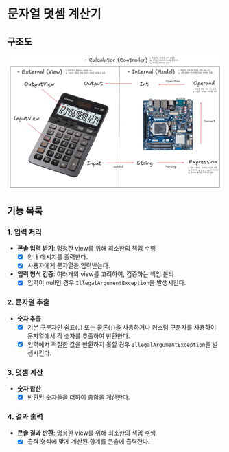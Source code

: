 # 문자열 덧셈 계산기

## 구조도

![structure.png](structure.png)

## 기능 목록

### 1. 입력 처리

- **콘솔 입력 받기**: 멍청한 view를 위해 최소한의 책임 수행
    - [x] 안내 메시지를 출력한다.
    - [x] 사용자에게 문자열을 입력받는다.

- **입력 형식 검증**: 여러개의 view를 고려하여, 검증하는 책임 분리
    - [x] 입력이 null인 경우 `IllegalArgumentException`을 발생시킨다.

### 2. 문자열 추출

- **숫자 추출**
    - [x] 기본 구분자인 쉼표(`,`) 또는 콜론(`:`)을 사용하거나 커스텀 구분자를 사용하여 문자열에서 각 숫자를 추출하여 반환한다.
    - [x] 입력에서 적절한 값을 반환하지 못할 경우 `IllegalArgumentException`을 발생시킨다.

### 3. 덧셈 계산

- **숫자 합산**
    - [x] 반환된 숫자들을 더하여 총합을 계산한다.

### 4. 결과 출력

- **콘솔 결과 반환**: 멍청한 view를 위해 최소한의 책임 수행
    - [x] 출력 형식에 맞게 계산된 합계를 콘솔에 출력한다.
